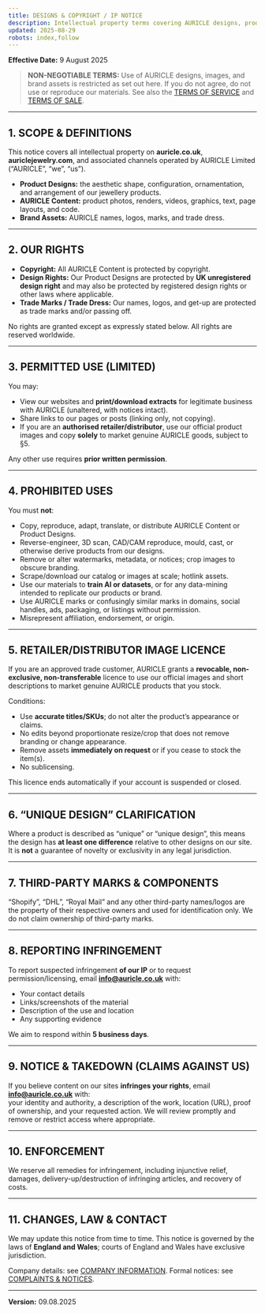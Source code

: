 ```yaml
---
title: DESIGNS & COPYRIGHT / IP NOTICE
description: Intellectual property terms covering AURICLE designs, product images, and brand assets.
updated: 2025-08-29
robots: index,follow
---
```


<div className="information-page">

**Effective Date:** 9 August 2025

> **NON-NEGOTIABLE TERMS:** Use of AURICLE designs, images, and brand assets is restricted as set out here. If you do not agree, do not use or reproduce our materials. See also the [TERMS OF SERVICE](/information/terms-of-service) and [TERMS OF SALE](/information/terms-of-sale).

---

## 1. SCOPE & DEFINITIONS

This notice covers all intellectual property on **auricle.co.uk**, **auriclejewelry.com**, and associated channels operated by AURICLE Limited (“AURICLE”, “we”, “us”).

- **Product Designs:** the aesthetic shape, configuration, ornamentation, and arrangement of our jewellery products.  
- **AURICLE Content:** product photos, renders, videos, graphics, text, page layouts, and code.  
- **Brand Assets:** AURICLE names, logos, marks, and trade dress.

---

## 2. OUR RIGHTS

- **Copyright:** All AURICLE Content is protected by copyright.  
- **Design Rights:** Our Product Designs are protected by **UK unregistered design right** and may also be protected by registered design rights or other laws where applicable.  
- **Trade Marks / Trade Dress:** Our names, logos, and get-up are protected as trade marks and/or passing off.

No rights are granted except as expressly stated below. All rights are reserved worldwide.

---

## 3. PERMITTED USE (LIMITED)

You may:
- View our websites and **print/download extracts** for legitimate business with AURICLE (unaltered, with notices intact).  
- Share links to our pages or posts (linking only, not copying).  
- If you are an **authorised retailer/distributor**, use our official product images and copy **solely** to market genuine AURICLE goods, subject to §5.

Any other use requires **prior written permission**.

---

## 4. PROHIBITED USES

You must **not**:
- Copy, reproduce, adapt, translate, or distribute AURICLE Content or Product Designs.  
- Reverse-engineer, 3D scan, CAD/CAM reproduce, mould, cast, or otherwise derive products from our designs.  
- Remove or alter watermarks, metadata, or notices; crop images to obscure branding.  
- Scrape/download our catalog or images at scale; hotlink assets.  
- Use our materials to **train AI or datasets**, or for any data-mining intended to replicate our products or brand.  
- Use AURICLE marks or confusingly similar marks in domains, social handles, ads, packaging, or listings without permission.  
- Misrepresent affiliation, endorsement, or origin.

---

## 5. RETAILER/DISTRIBUTOR IMAGE LICENCE

If you are an approved trade customer, AURICLE grants a **revocable, non-exclusive, non-transferable** licence to use our official images and short descriptions to market genuine AURICLE products that you stock.

Conditions:
- Use **accurate titles/SKUs**; do not alter the product’s appearance or claims.  
- No edits beyond proportionate resize/crop that does not remove branding or change appearance.  
- Remove assets **immediately on request** or if you cease to stock the item(s).  
- No sublicensing.

This licence ends automatically if your account is suspended or closed.

---

## 6. “UNIQUE DESIGN” CLARIFICATION

Where a product is described as “unique” or “unique design”, this means the design has **at least one difference** relative to other designs on our site. It is **not** a guarantee of novelty or exclusivity in any legal jurisdiction.

---

## 7. THIRD-PARTY MARKS & COMPONENTS

“Shopify”, “DHL”, “Royal Mail” and any other third-party names/logos are the property of their respective owners and used for identification only. We do not claim ownership of third-party marks.

---

## 8. REPORTING INFRINGEMENT

To report suspected infringement **of our IP** or to request permission/licensing, email **info@auricle.co.uk** with:
- Your contact details  
- Links/screenshots of the material  
- Description of the use and location  
- Any supporting evidence

We aim to respond within **5 business days**.

---

## 9. NOTICE & TAKEDOWN (CLAIMS AGAINST US)

If you believe content on our sites **infringes your rights**, email **info@auricle.co.uk** with:  
your identity and authority, a description of the work, location (URL), proof of ownership, and your requested action. We will review promptly and remove or restrict access where appropriate.

---

## 10. ENFORCEMENT

We reserve all remedies for infringement, including injunctive relief, damages, delivery-up/destruction of infringing articles, and recovery of costs.

---

## 11. CHANGES, LAW & CONTACT

We may update this notice from time to time. This notice is governed by the laws of **England and Wales**; courts of England and Wales have exclusive jurisdiction.

Company details: see [COMPANY INFORMATION](/information/company-information-imprint).
Formal notices: see [COMPLAINTS & NOTICES](/information/complaints-notices).

---

**Version:** 09.08.2025
</div>